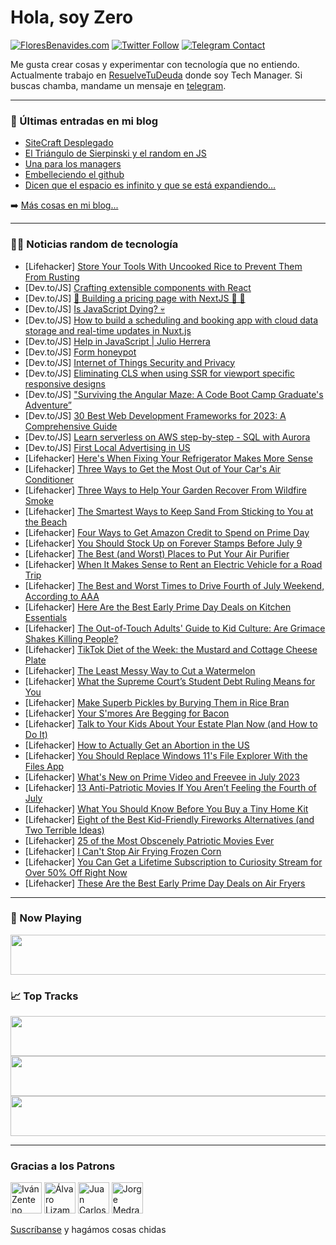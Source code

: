 # Hola, soy Zero

[![FloresBenavides.com](https://img.shields.io/website?down_message=oops&label=MiBlog&style=for-the-badge&up_message=online&url=https%3A%2F%2Ffloresbenavides.com)](https://floresbenavides.com) [![Twitter Follow](https://img.shields.io/twitter/follow/ZeroDragon?color=%231DA1F2&label=Follow&logo=twitter&logoColor=ffffff&style=for-the-badge)](https://twitter.com/zerodragon) [![Telegram Contact](https://img.shields.io/badge/escr%C3%ADbeme-ZeroDragon-%2326A5E4?style=for-the-badge&logo=telegram)](https://t.me/zerodragon)

Me gusta crear cosas y experimentar con tecnología que no entiendo.
Actualmente trabajo en [ResuelveTuDeuda](http://github.com/resuelve) donde soy Tech Manager.
Si buscas chamba, mandame un mensaje en [telegram](https://t.me/zerodragon).

---

### 📕 Últimas entradas en mi blog
<!-- BLOG-POST-LIST:START -->
- [SiteCraft Desplegado](https://floresbenavides.com/sitecraft-desplegado/)
- [El Triángulo de Sierpinski y el random en JS](https://floresbenavides.com/el-triangulo-de-sierpinski-y-el-random-en-js/)
- [Una para los managers](https://floresbenavides.com/una-para-los-managers/)
- [Embelleciendo el github](https://floresbenavides.com/embelleciendo-el-github/)
- [Dicen que el espacio es infinito y que se está expandiendo…](https://floresbenavides.com/dicen-que-el-espacio-es-infinito-y-que-se-esta-expandiendo/)
<!-- BLOG-POST-LIST:END -->

➡️ [Más cosas en mi blog...](https://floresbenavides.com)

---

### 👨‍💻 Noticias random de tecnología
<!-- TECH-POSTS:START -->
- [Lifehacker] [Store Your Tools With Uncooked Rice to Prevent Them From Rusting](https://lifehacker.com/store-your-tools-with-uncooked-rice-to-prevent-them-fro-1850593827)
- [Dev.to/JS] [Crafting extensible components with React](https://dev.to/jssantana/crafting-extensible-components-with-react-422e)
- [Dev.to/JS] [🦄 Building a pricing page with NextJS 🤯 🤯](https://dev.to/github20k/building-a-pricing-page-with-nextjs-1b1f)
- [Dev.to/JS] [Is JavaScript Dying? 💀](https://dev.to/akashpattnaik/is-javascript-dying-1joe)
- [Dev.to/JS] [How to build a scheduling and booking app with cloud data storage and real-time updates in Nuxt.js](https://dev.to/hackmamba/how-to-build-a-scheduling-and-booking-app-with-cloud-data-storage-and-real-time-updates-in-nuxtjs-8jm)
- [Dev.to/JS] [Help in JavaScript | Julio Herrera](https://dev.to/julioherrera/help-in-javascript-julio-herrera-13m5)
- [Dev.to/JS] [Form honeypot](https://dev.to/irishgeoff11/form-honeypot-52hk)
- [Dev.to/JS] [Internet of Things Security and Privacy](https://dev.to/datarecove95829/internet-of-things-security-and-privacy-ha5)
- [Dev.to/JS] [Eliminating CLS when using SSR for viewport specific responsive designs](https://dev.to/craigmorten/eliminating-cls-when-using-ssr-for-viewport-specific-responsive-designs-2af1)
- [Dev.to/JS] [&quot;Surviving the Angular Maze: A Code Boot Camp Graduate&#39;s Adventure”](https://dev.to/tomkotlar/surviving-the-angular-maze-a-code-boot-camp-graduates-adventure-3kc7)
- [Dev.to/JS] [30 Best Web Development Frameworks for 2023: A Comprehensive Guide](https://dev.to/bravinsimiyu/30-best-web-development-frameworks-for-2023-a-comprehensive-guide-512i)
- [Dev.to/JS] [Learn serverless on AWS step-by-step - SQL with Aurora](https://dev.to/kumo/learn-serverless-on-aws-step-by-step-sql-with-aurora-5hn1)
- [Dev.to/JS] [First Local Advertising in US](https://dev.to/firstlocaladvertising/first-local-advertising-in-us-k2m)
- [Lifehacker] [Here&#39;s When Fixing Your Refrigerator Makes More Sense](https://lifehacker.com/heres-when-fixing-your-refrigerator-makes-more-sense-1850593858)
- [Lifehacker] [Three Ways to Get the Most Out of Your Car&#39;s Air Conditioner](https://lifehacker.com/three-ways-to-get-the-most-out-of-your-cars-air-conditi-1850593864)
- [Lifehacker] [Three Ways to Help Your Garden Recover From Wildfire Smoke](https://lifehacker.com/three-ways-to-help-your-garden-recover-from-wildfire-sm-1850593877)
- [Lifehacker] [The Smartest Ways to Keep Sand From Sticking to You at the Beach](https://lifehacker.com/the-smartest-ways-to-keep-sand-from-sticking-to-you-at-1850593901)
- [Lifehacker] [Four Ways to Get Amazon Credit to Spend on Prime Day](https://lifehacker.com/four-ways-to-get-amazon-credit-to-spend-on-prime-day-1850593913)
- [Lifehacker] [You Should Stock Up on Forever Stamps Before July 9](https://lifehacker.com/you-should-stock-up-on-forever-stamps-before-july-9-1850593922)
- [Lifehacker] [The Best &lpar;and Worst&rpar; Places to Put Your Air Purifier](https://lifehacker.com/the-best-and-worst-places-to-put-your-air-purifier-1850593972)
- [Lifehacker] [When It Makes Sense to Rent an Electric Vehicle for a Road Trip](https://lifehacker.com/when-it-makes-sense-to-rent-an-electric-vehicle-for-a-r-1850593978)
- [Lifehacker] [The Best and Worst Times to Drive Fourth of July Weekend, According to AAA](https://lifehacker.com/the-best-and-worst-times-to-drive-fourth-of-july-weeken-1850593988)
- [Lifehacker] [Here Are the Best Early Prime Day Deals on Kitchen Essentials](https://lifehacker.com/here-are-the-best-early-prime-day-deals-on-kitchen-esse-1850592785)
- [Lifehacker] [The Out-of-Touch Adults&#39; Guide to Kid Culture: Are Grimace Shakes Killing People?](https://lifehacker.com/the-out-of-touch-adults-guide-to-kid-culture-are-grima-1850597126)
- [Lifehacker] [TikTok Diet of the Week: the Mustard and Cottage Cheese Plate](https://lifehacker.com/tiktok-diet-of-the-week-the-mustard-and-cottage-cheese-1850597057)
- [Lifehacker] [The Least Messy Way to Cut a Watermelon](https://lifehacker.com/the-least-messy-way-to-cut-a-watermelon-1850597009)
- [Lifehacker] [What the Supreme Court’s Student Debt Ruling Means for You](https://lifehacker.com/what-the-supreme-court-s-student-debt-ruling-means-for-1850596926)
- [Lifehacker] [Make Superb Pickles by Burying Them in Rice Bran](https://lifehacker.com/make-superb-pickles-by-burying-them-in-rice-bran-1850593204)
- [Lifehacker] [Your S&#39;mores Are Begging for Bacon](https://lifehacker.com/your-smores-are-begging-for-bacon-1850596330)
- [Lifehacker] [Talk to Your Kids About Your Estate Plan Now &lpar;and How to Do It&rpar;](https://lifehacker.com/talk-to-your-kids-about-your-estate-plan-now-and-how-t-1850586552)
- [Lifehacker] [How to Actually Get an Abortion in the US](https://lifehacker.com/how-to-actually-get-an-abortion-in-the-us-1850537360)
- [Lifehacker] [You Should Replace Windows 11&#39;s File Explorer With the Files App](https://lifehacker.com/you-should-replace-windows-11s-file-explorer-with-the-f-1850594433)
- [Lifehacker] [What&#39;s New on Prime Video and Freevee in July 2023](https://lifehacker.com/whats-new-on-prime-video-and-freevee-in-july-2023-1850595576)
- [Lifehacker] [13 Anti-Patriotic Movies If You Aren’t Feeling the Fourth of July](https://lifehacker.com/13-anti-patriotic-movies-if-you-aren-t-feeling-the-four-1850594352)
- [Lifehacker] [What You Should Know Before You Buy a Tiny Home Kit](https://lifehacker.com/what-you-should-know-before-you-buy-a-tiny-home-kit-1850594127)
- [Lifehacker] [Eight of the Best Kid-Friendly Fireworks Alternatives &lpar;and Two Terrible Ideas&rpar;](https://lifehacker.com/eight-of-the-best-kid-friendly-fireworks-alternatives-1850593183)
- [Lifehacker] [25 of the Most Obscenely Patriotic Movies Ever](https://lifehacker.com/20-of-the-most-obscenely-patriotic-movies-ever-1847211948)
- [Lifehacker] [I Can&#39;t Stop Air Frying Frozen Corn](https://lifehacker.com/i-cant-stop-air-frying-frozen-corn-1850593035)
- [Lifehacker] [You Can Get a Lifetime Subscription to Curiosity Stream for Over 50% Off Right Now](https://lifehacker.com/you-can-get-a-lifetime-subscription-to-curiosity-stream-1850589361)
- [Lifehacker] [These Are the Best Early Prime Day Deals on Air Fryers](https://lifehacker.com/these-are-the-best-early-prime-day-deals-on-air-fryers-1850583409)<!-- TECH-POSTS:END -->

---

### 🎵 Now Playing
<a href="https://spotify-now-playing-dun.vercel.app/now-playing?open"><img src="https://spotify-now-playing-dun.vercel.app/now-playing" width="540" height="64"></a>

### 📈 Top Tracks
<a href="https://spotify-now-playing-dun.vercel.app/top-tracks?i=1&open"><img src="https://spotify-now-playing-dun.vercel.app/top-tracks?i=1" width="540" height="64"></a>
<a href="https://spotify-now-playing-dun.vercel.app/top-tracks?i=2&open"><img src="https://spotify-now-playing-dun.vercel.app/top-tracks?i=2" width="540" height="64"></a>
<a href="https://spotify-now-playing-dun.vercel.app/top-tracks?i=3&open"><img src="https://spotify-now-playing-dun.vercel.app/top-tracks?i=3" width="540" height="64"></a>

---

### Gracias a los Patrons
[<img src="https://avatars.githubusercontent.com/u/243380?v=4" alt="Iván Zenteno" width="50px">](https://github.com/k001) [<img src="https://avatars.githubusercontent.com/u/19955639?v=4" alt="Álvaro Lizama" width="50px">](https://github.com/alvarolizama) [<img src="https://avatars.githubusercontent.com/u/2718753?v=4" alt="Juan Carlos Ruiz" width="50px">](https://github.com/JuanCrg90) [<img src="https://avatars.githubusercontent.com/u/37025?v=4" alt="Jorge Medrano" width="50px">](https://github.com/h1pp1e) 

[Suscríbanse](https://www.patreon.com/zerodragon) y hagámos cosas chidas

